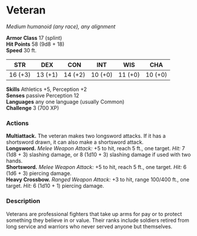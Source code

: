 # Veteran 
_Medium humanoid (any race), any alignment_

**Armor Class** 17 (splint)    
**Hit Points** 58 (9d8 + 18)    
**Speed** 30 ft. 

| STR     | DEX     | CON     | INT     | WIS     | CHA     |
|---------|---------|---------|---------|---------|---------|
| 16 (+3) | 13 (+1) | 14 (+2) | 10 (+0) | 11 (+0) | 10 (+0) |   

**Skills** Athletics +5, Perception +2    
**Senses** passive Perception 12    
**Languages** any one language (usually Common)    
**Challenge** 3 (700 XP) 

### Actions 
**Multiattack.** The veteran makes two longsword attacks. If it has a shortsword drawn, it can also make a shortsword attack.    
**Longsword.** _Melee Weapon Attack:_ +5 to hit, reach 5 ft., one target. _Hit:_ 7 (1d8 + 3) slashing damage, or 8 (1d10 + 3) slashing damage if used with two hands.    
**Shortsword.** _Melee Weapon Attack:_ +5 to hit, reach 5 ft., one target. _Hit:_ 6 (1d6 + 3) piercing damage.    
**Heavy Crossbow.** _Ranged Weapon Attack:_ +3 to hit, range 100/400 ft., one target. _Hit:_ 6 (1d10 + 1) piercing damage. 

### Description
Veterans are professional fighters that take up arms for pay or to protect something they believe in or value. Their ranks include soldiers retired from long service and warriors who never served anyone but themselves.
